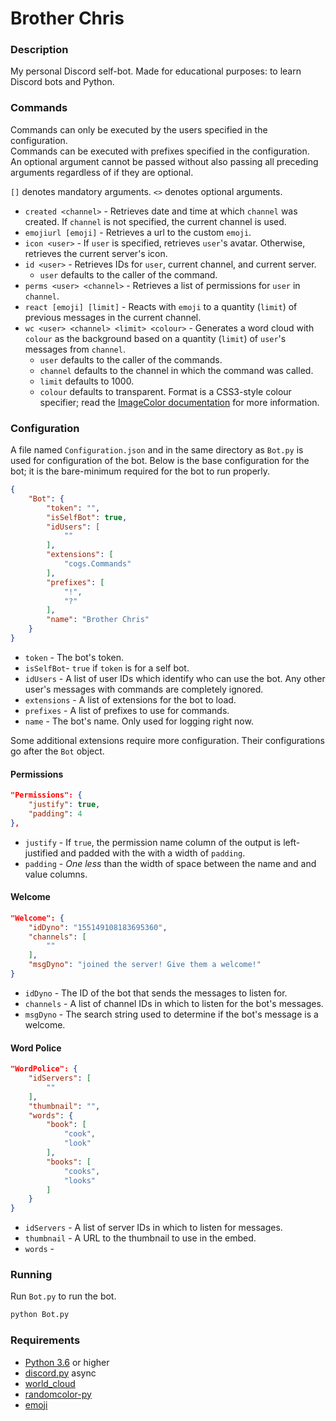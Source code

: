 # Brother Chris
### Description
My personal Discord self-bot. Made for educational purposes: to learn Discord
bots and Python.

### Commands
Commands can only be executed by the users specified in the configuration.<br>
Commands can be executed with prefixes specified in the configuration.<br>
An optional argument cannot be passed without also passing all preceding
arguments regardless of if they are optional.

`[]` denotes mandatory arguments. `<>` denotes optional arguments.<br>

* `created <channel>` - Retrieves date and time at which `channel` was created.
If `channel` is not specified, the current channel is used.
* `emojiurl [emoji]` - Retrieves a url to the custom `emoji`.
* `icon <user>` - If `user` is specified, retrieves `user`'s avatar. Otherwise,
retrieves the current server's icon.
* `id <user>` - Retrieves IDs for `user`, current channel, and current server.
    * `user` defaults to the caller of the command.
* `perms <user> <channel>` - Retrieves a list of permissions for `user` in
`channel`.
* `react [emoji] [limit]` - Reacts with `emoji` to a quantity (`limit`) of
previous messages in the current channel.
* `wc <user> <channel> <limit> <colour>` - Generates a word cloud with `colour`
as the background based on a quantity (`limit`) of `user`'s messages from
`channel`.
    * `user` defaults to the caller of the commands.
    * `channel` defaults to the channel in which the command was called.
    * `limit` defaults to 1000.
    * `colour` defaults to transparent. Format is a CSS3-style colour specifier;
    read the [ImageColor documentation](http://effbot.org/imagingbook/imagecolor.htm#color-names)
    for more information.

### Configuration
A file named `Configuration.json` and in the same directory as `Bot.py` is used
for configuration of the bot. Below is the base configuration for the bot; it is
the bare-minimum required for the bot to run properly.

```json
{
    "Bot": {
        "token": "",
        "isSelfBot": true,
        "idUsers": [
            ""
        ],
        "extensions": [
            "cogs.Commands"
        ],
        "prefixes": [
            "!",
            "?"
        ],
        "name": "Brother Chris"
    }
}
```

* `token` - The bot's token.
* `isSelfBot`- `true` if `token` is for a self bot.
* `idUsers` - A list of user IDs which identify who can use the bot. Any other
user's messages with commands are completely ignored.
* `extensions` - A list of extensions for the bot to load.
* `prefixes` - A list of prefixes to use for commands.
* `name` - The bot's name. Only used for logging right now.

Some additional extensions require more configuration. Their configurations go
after the `Bot` object.

#### Permissions
```json
"Permissions": {
    "justify": true,
    "padding": 4
},
```

* `justify` - If `true`, the permission name column of the output is
left-justified and padded with the with a width of `padding`.
* `padding` - _One less_ than the width of space between the name and and value
columns.

#### Welcome
```json
"Welcome": {
    "idDyno": "155149108183695360",
    "channels": [
        ""
    ],
    "msgDyno": "joined the server! Give them a welcome!"
}
```

* `idDyno` - The ID of the bot that sends the messages to listen for.
* `channels` - A list of channel IDs in which to listen for the bot's messages.
* `msgDyno` - The search string used to determine if the bot's message is a
welcome.

#### Word Police
```json
"WordPolice": {
    "idServers": [
        ""
    ],
    "thumbnail": "",
    "words": {
        "book": [
            "cook",
            "look"
        ],
        "books": [
            "cooks",
            "looks"
        ]
    }
}
```

* `idServers` - A list of server IDs in which to listen for messages.
* `thumbnail` - A URL to the thumbnail to use in the embed.
* `words` -

### Running
Run `Bot.py` to run the bot.

```bash
python Bot.py
```

### Requirements
* [Python 3.6](https://www.python.org/downloads/) or higher
* [discord.py](https://github.com/Rapptz/discord.py) async
* [world_cloud](https://github.com/amueller/word_cloud)
* [randomcolor-py](https://github.com/kevinwuhoo/randomcolor-py)
* [emoji](https://github.com/carpedm20/emoji)
